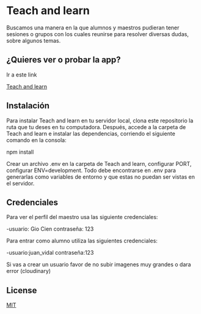 # Teach and learn

Buscamos una manera en la que alumnos y maestros pudieran tener sesiones o grupos con los cuales reunirse para resolver diversas dudas, sobre algunos temas.

## ¿Quieres ver o probar la app?

Ir a este link


[Teach and learn](https://limitless-scrubland-37557.herokuapp.com/)

## Instalación 

Para instalar Teach and learn en tu servidor local, clona este repositorio la ruta que tu deses en tu computadora. Después, accede a la carpeta de Teach and learn e instalar las dependencias, corriendo el siguiente comando en la consola:

npm install


Crear un archivo .env en la carpeta de Teach and learn, configurar PORT, configurar ENV=development.  Todo debe encontrarse en .env para generarlas como variables de entorno y que estas no puedan ser vistas en el servidor.


## Credenciales

Para ver el perfil del maestro usa las siguiente credenciales:

-usuario: Gio Cien contraseña: 123

Para entrar como alumno utiliza las siguientes credenciales:

-usuario:juan_vidal  contraseña:123

Si vas a crear un usuario favor de no subir imagenes muy grandes o dara error (cloudinary)


## License
[MIT](https://choosealicense.com/licenses/mit/)